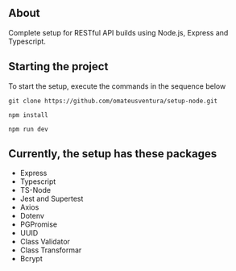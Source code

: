 ## About

Complete setup for RESTful API builds using Node.js, Express and Typescript.

## Starting the project

To start the setup, execute the commands in the sequence below

```
git clone https://github.com/omateusventura/setup-node.git
```

```
npm install
```

```
npm run dev
```

## Currently, the setup has these packages

- Express
- Typescript
- TS-Node
- Jest and Supertest
- Axios
- Dotenv
- PGPromise
- UUID
- Class Validator
- Class Transformar
- Bcrypt
